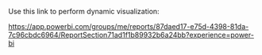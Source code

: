 Use this link to perform dynamic visualization:

https://app.powerbi.com/groups/me/reports/87daed17-e75d-4398-81da-7c96cbdc6964/ReportSection71ad1f1b89932b6a24bb?experience=power-bi
